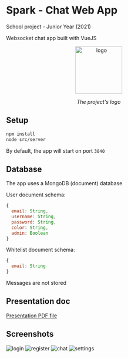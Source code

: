 # Spark - Chat Web App
School project - Junior Year (2021)

Websocket chat app built with VueJS

<p align="center">
  <img width="128" height="128" src="https://user-images.githubusercontent.com/62302815/158025442-84df63f8-a74c-4a02-bcaa-d2b1baa919e9.png" alt="logo"/>
</p>
<p align="center">
  <em style="display:block;">The project's logo</em>
</p>

## Setup

```sh
npm install
node src/server
```

By default, the app will start on port `3040`

## Database

The app uses a MongoDB (document) database

User document schema:
```js
{
  email: String,
  username: String,
  password: String,
  color: String,
  admin: Boolean
}
```

Whitelist document schema:
```js
{
  email: String
}
```

Messages are not stored

## Presentation doc

[Presentation PDF file](public/assets/spark.pdf)

## Screenshots

![login](https://user-images.githubusercontent.com/62302815/158025677-f7a3f989-0401-40c9-a7b2-7558f17fd389.png)
![register](https://user-images.githubusercontent.com/62302815/158025688-c67c3ffa-bda0-4021-8255-c62df8e09a64.png)
![chat](https://user-images.githubusercontent.com/62302815/158025682-c38d8f2b-8b6d-4381-8fe8-05058e325cf5.png)
![settings](https://user-images.githubusercontent.com/62302815/158025686-34492c6d-2426-4082-a5f7-f1bf8c94ddc4.png)
